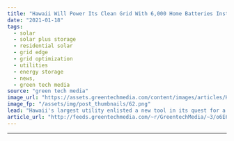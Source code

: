 ```yaml
---
title: "Hawaii Will Power Its Clean Grid With 6,000 Home Batteries Installed by Swell Energy"
date: "2021-01-18"
tags: 
  - solar
  - solar plus storage 
  - residential solar
  - grid edge
  - grid optimization
  - utilities
  - energy storage
  - news,
  - green tech media
source: "green tech media"
image_url: "https://assets.greentechmedia.com/content/images/articles/Hawaii_surf_and_solar_XL.jpg"
image_fp: "/assets/img/post_thumbnails/62.png"
lead: "Hawaii's largest utility enlisted a new tool in its quest for a carbon-free electricity system -  thousands of batteries installed in people's homes. Hawaiian Electric won regulator approval for a $25 million plan to harness solar and batteries at 6,00 ..."
article_url: "http://feeds.greentechmedia.com/~r/GreentechMedia/~3/o6E6YJu-Z9c/hawaii-will-power-its-clean-grid-with-6000-home-batteries-installed-by-swell-energy"
---
```


---

